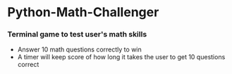 # Python-Math-Challenger

### Terminal game to test user's math skills
- Answer 10 math questions correctly to win
- A timer will keep score of how long it takes the user to get 10 questions correct
